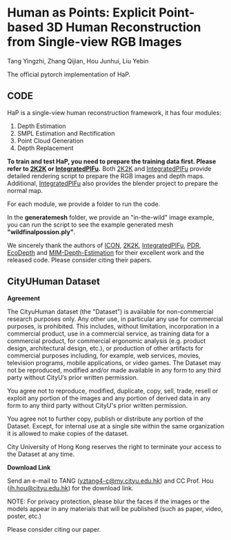 # Human as Points: Explicit Point-based 3D Human Reconstruction from Single-view RGB Images
Tang Yingzhi, Zhang Qijian, Hou Junhui, Liu Yebin

The official pytorch implementation of HaP.

## CODE
HaP is a single-view human reconstruction framework, it has four modules:
1. Depth Estimation
2. SMPL Estimation and Rectification
3. Point Cloud Generation
4. Depth Replacement

**To train and test HaP, you need to prepare the training data first. Please refer to [2K2K](https://github.com/SangHunHan92/2K2K) or [IntegratedPIFu](https://github.com/kcyt/IntegratedPIFu).**
Both [2K2K](https://github.com/SangHunHan92/2K2K) and [IntegratedPIFu](https://github.com/kcyt/IntegratedPIFu) provide detailed rendering script to prepare the RGB images and depth maps. Additional, [IntegratedPIFu](https://github.com/kcyt/IntegratedPIFu) also provides the blender project to prepare the normal map. 

For each module, we provide a folder to run the code. 

In the **generatemesh** folder, we provide an "in-the-wild" image example, you can run the script to see the example generated mesh **"wildfinalpossion.ply"**. 

We sincerely thank the authors of [ICON](https://github.com/YuliangXiu/ICON), [2K2K](https://github.com/SangHunHan92/2K2K),  [IntegratedPIFu](https://github.com/kcyt/IntegratedPIFu), [PDR](https://github.com/ZhaoyangLyu/Point_Diffusion_Refinement), [EcoDepth](https://github.com/aradhye2002/ecodepth) and [MIM-Depth-Estimation](https://github.com/SwinTransformer/MIM-Depth-Estimation) for their excellent work and the released code. Please consider citing their papers.

## CityUHuman Dataset 
**Agreement**

The CityuHuman dataset (the "Dataset") is available for non-commercial research purposes only. Any other use, in particular any use for commercial purposes, is prohibited. This includes, without limitation, incorporation in a commercial product, use in a commercial service, as training data for a commercial product, for commercial ergonomic analysis (e.g. product design, architectural design, etc.), or production of other artifacts for commercial purposes including, for example, web services, movies, television programs, mobile applications, or video games. The Dataset may not be reproduced, modified and/or made available in any form to any third party without CityU’s prior written permission.

You agree not to reproduce, modified, duplicate, copy, sell, trade, resell or exploit any portion of the images and any portion of derived data in any form to any third party without CityU's prior written permission.

You agree not to further copy, publish or distribute any portion of the Dataset. Except, for internal use at a single site within the same organization it is allowed to make copies of the dataset.

City University of Hong Kong reserves the right to terminate your access to the Dataset at any time.

**Download Link**

Send an e-mail to TANG (yztang4-c@my.cityu.edu.hk) and CC Prof. Hou (jh.hou@cityu.edu.hk) for the download link.

NOTE: For privacy protection, please blur the faces if the images or the models appear in any materials that will be published (such as paper, video, poster, etc.) 

Please consider citing our paper.
